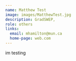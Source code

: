 ```yaml
---
name: Matthew Test
image: images/MatthewTest.jpg 
description: GradSWEP, 
role: others
links:
  email: mhamilton@mun.ca
  home-page: web.com
---
```


im testing